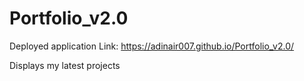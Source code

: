 # Portfolio_v2.0
Deployed application Link: https://adinair007.github.io/Portfolio_v2.0/

Displays my latest projects
